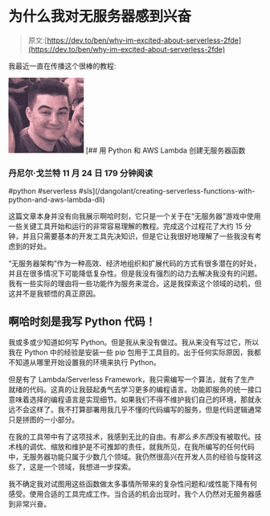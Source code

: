 # 为什么我对无服务器感到兴奋

> 原文:[https://dev.to/ben/why-im-excited-about-serverless-2fde](https://dev.to/ben/why-im-excited-about-serverless-2fde)

我最近一直在传播这个很棒的教程:

[![dangolant](img/b18fca424e0056505be4d5a950e7347b.png)](/dangolant) [## 用 Python 和 AWS Lambda 创建无服务器函数

### 丹尼尔·戈兰特 11 月 24 日 179 分钟阅读

#python #serverless #sls](/dangolant/creating-serverless-functions-with-python-and-aws-lambda-dli)

这篇文章本身并没有向我展示啊哈时刻，它只是一个关于在“无服务器”游戏中使用一些关键工具开始和运行的非常容易理解的教程。完成这个过程花了大约 15 分钟，并且只需要基本的开发工具先决知识，但是它让我很好地理解了一些我没有考虑到的好处。

“无服务器架构”作为一种高效、经济地组织和扩展代码的方式有很多潜在的好处，并且在很多情况下可能降低复杂性。但是我没有强烈的动力去解决我没有的问题。我有一些实际的理由将一些功能作为服务来混合。这是我探索这个领域的动机，但这并不是我顿悟的真正原因。

## 啊哈时刻是我写 Python 代码！

我或多或少知道如何写 Python。但是我从来没有做过。我从来没有写过它，所以我在 Python 中的经验是安装一些 pip 包用于工具目的。出于任何实际原因，我都不知道从哪里开始设置我的环境来执行 Python。

但是有了 Lambda/Serverless Framework，我只需编写一个算法，就有了生产就绪的代码。这真的让我鼓起勇气去学习更多的编程语言。功能即服务的统一接口意味着选择的编程语言是实现细节。如果我们不得不维护我们自己的环境，那就永远不会这样了。我不打算部署用我几乎不懂的代码编写的服务，但是代码逻辑通常只是拼图的一小部分。

在我的工具带中有了这项技术，我感到无比的自由。有*那么多东西*没有被取代。技术栈的调优、缩放和维护是不可推卸的责任，就我所见，在我所编写的任何代码中，无服务器功能只属于少数几个领域。我仍然很高兴在开发人员的经验与旋转这些了，这是一个领域，我想进一步探索。

我不确定我对试图用这些函数做太多事情所带来的复杂性问题和/或性能下降有何感受。使用合适的工具完成工作。当合适的机会出现时，我个人仍然对无服务器感到非常兴奋。